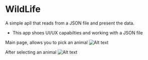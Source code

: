 # WildLife

A simple apll that reads from a JSON file and present the data.
* This app shoes UI/UX capabilties and working with a JSON file 

Main page, allows you to pick an animal 
![Alt text](https://drive.google.com/uc?export=view&id=1y7lnkLWHjTLr8_ssHwf_Wbv37awdkg69 "Main Page")


After selecting an animal
![Alt text](https://s13.postimg.org/40jx4fidj/Screen_Shot_2017-04-24_at_10.33.52.png "After selecting an animal")
